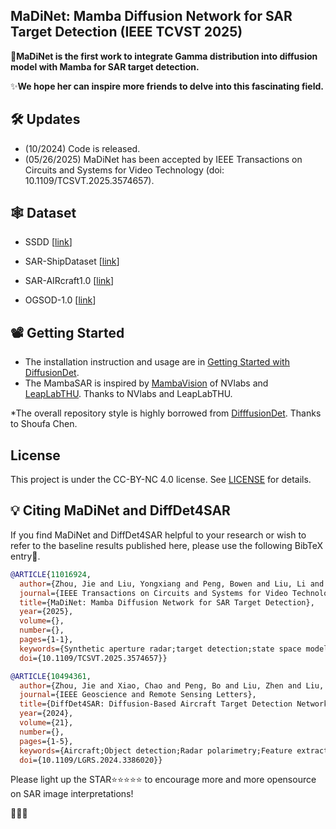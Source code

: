 ## MaDiNet: Mamba Diffusion Network for SAR Target Detection (IEEE TCVST 2025)

👑**MaDiNet is the first work to integrate Gamma distribution into diffusion model with Mamba for SAR target detection.**


✨**We hope her can inspire more friends to delve into this fascinating field.**




## 🛠️ Updates
- (10/2024) Code is released.
- (05/26/2025) MaDiNet has been accepted by IEEE Transactions on Circuits and Systems for Video Technology (doi: 10.1109/TCSVT.2025.3574657).

## 🕸️ Dataset
- SSDD [[link](https://github.com/TianwenZhang0825/Official-SSDD)]

- SAR-ShipDataset [[link](https://github.com/CAESAR-Radi/SAR-Ship-Datasetcomprises)]

- SAR-AIRcraft1.0 [[link](https://radars.ac.cn/web/data/getData?newsColumnId=f896637b-af23-4209-8bcc-9320fceaba19)]

- OGSOD-1.0 [[link](https://github.com/mmic-lcl/Datasets-and-benchmark-code)]



## 📽️ Getting Started

- The installation instruction and usage are in [Getting Started with DiffusionDet](GETTING_STARTED.md).
- The MambaSAR is inspired by [MambaVision](https://github.com/NVlabs/MambaVision) of NVlabs  and [LeapLabTHU](https://github.com/LeapLabTHU/Agent-Attention). Thanks to NVlabs and LeapLabTHU.



*The overall repository style is highly borrowed from [DifffusionDet](https://github.com/ShoufaChen/DiffusionDet). Thanks to Shoufa Chen.


## License

This project is under the CC-BY-NC 4.0 license. See [LICENSE](LICENSE) for details.


## 💡 Citing MaDiNet and DiffDet4SAR

If you find MaDiNet and DiffDet4SAR helpful to your research or wish to refer to the baseline results published here, please use the following BibTeX entry🥰.

```BibTeX
@ARTICLE{11016924,
  author={Zhou, Jie and Liu, Yongxiang and Peng, Bowen and Liu, Li and Li, Xiang},
  journal={IEEE Transactions on Circuits and Systems for Video Technology}, 
  title={MaDiNet: Mamba Diffusion Network for SAR Target Detection}, 
  year={2025},
  volume={},
  number={},
  pages={1-1},
  keywords={Synthetic aperture radar;target detection;state space model;diffusion model},
  doi={10.1109/TCSVT.2025.3574657}}

```


```BibTeX
@ARTICLE{10494361,
  author={Zhou, Jie and Xiao, Chao and Peng, Bo and Liu, Zhen and Liu, Li and Liu, Yongxiang and Li, Xiang},
  journal={IEEE Geoscience and Remote Sensing Letters}, 
  title={DiffDet4SAR: Diffusion-Based Aircraft Target Detection Network for SAR Images}, 
  year={2024},
  volume={21},
  number={},
  pages={1-5},
  keywords={Aircraft;Object detection;Radar polarimetry;Feature extraction;Scattering;Noise;Convolution;Aircraft target detection;diffusion model;synthetic aperture radar (SAR)},
  doi={10.1109/LGRS.2024.3386020}}

```



Please light up the STAR⭐⭐⭐⭐⭐  to encourage more and more opensource on SAR image interpretations!

🥰🥳🥂
